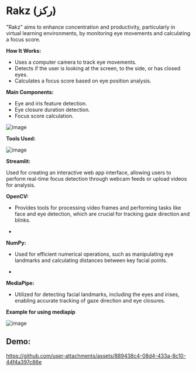 # Rakz (ركز)

"Rakz" aims to enhance concentration and productivity, particularly in virtual learning environments, by monitoring eye movements and calculating a focus score.

**How It Works:**
- Uses a computer camera to track eye movements.
- Detects if the user is looking at the screen, to the side, or has closed eyes.
- Calculates a focus score based on eye position analysis.

**Main Components:**
- Eye and iris feature detection.
- Eye closure duration detection.
- Focus score calculation.


![image](https://github.com/user-attachments/assets/b5853b2d-ad5d-4912-923d-be63cf601904)


**Tools Used:**

![image](https://github.com/user-attachments/assets/ca1bc291-eab1-4b77-9ccc-524073d3b29d)


**Streamlit:**

Used for creating an interactive web app interface, allowing users to perform real-time focus detection through webcam feeds or upload videos for analysis.


**OpenCV:**

- Provides tools for processing video frames and performing tasks like face and eye detection, which are crucial for tracking gaze direction and blinks.

- 
**NumPy:**

- Used for efficient numerical operations, such as manipulating eye landmarks and calculating distances between key facial points.

- 
**MediaPipe:**

- Utilized for detecting facial landmarks, including the eyes and irises, enabling accurate tracking of gaze direction and eye closures.



**Example for using mediapip**

![image](https://github.com/user-attachments/assets/e6a94375-244e-46e0-9111-6708c1f0afb9)



## Demo:

https://github.com/user-attachments/assets/889438c4-08d4-433a-8c10-44f4a397c86e


